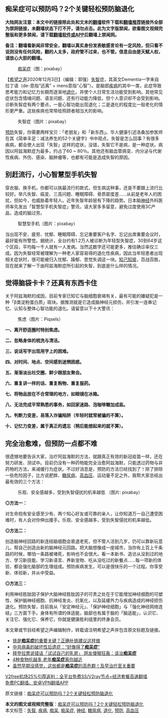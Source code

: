  <h2>痴呆症可以预防吗？2个关键轻松预防脑退化</h2> <p class="notice"><b>大陆网友注意：本文中的链接除此处和文末的<a href="https://github.com/bannedbook/fanqiang" >翻墙</a>软件下载和<a href="https://github.com/killgcd/justmysocks/blob/master/README.md">翻墙推荐</a>链接外全部为禁网链接，未翻墙状态下打不开，请勿点击。此为文字版禁闻，欲看图文视频完整版和更多禁闻，请下载<a href="https://github.com/bannedbook/fanqiang">翻墙软件或APP</a>后翻墙上禁闻网。</p><p>备注：翻墙看新闻非常安全，翻墙以真实身份发表敏感言论有一定风险，但只看不说则没有任何风险，翻的人太多，政府管不过来，也不管。信息自由是天赋人权，请放心大胆的翻墙。</b></p>  <div class="entry"> <figure><figcaption><a href="https://www.bannedbook.org/bnews/tag/%E7%97%B4%E5%91%86%E7%97%87/" class="st_tag internal_tag" rel="tag" title="标签 痴呆症 下的日志">痴呆症</a>（图：pixabay）</figcaption></figure> <p>【<span class='wp_keywordlink_affiliate'><a href="https://www.soundofhope.org" title="希望之声" target="_blank">希望之声</a></span>2020年12月3日】（编辑：郭强）<a href="https://www.bannedbook.org/bnews/tag/%E5%A4%B1%E6%99%BA/" class="st_tag internal_tag" rel="tag" title="标签 失智 下的日志">失智</a>症，其英文Dementia一字来自拉丁语（de-意指“远离” + mens意指“心智”）。是脑部<a href="https://www.bannedbook.org/bnews/tag/%e7%96%be%e7%97%85/" class="st_tag internal_tag" rel="tag" title="标签 疾病 下的日志">疾病</a>的其中一类，此症导致思考能力和记忆力长期而逐渐地<a href="https://www.bannedbook.org/bnews/tag/%E9%80%80%E5%8C%96/" class="st_tag internal_tag" rel="tag" title="标签 退化 下的日志">退化</a>，并使个人日常生活功能受到影响。其他常见症状包含情绪问题、语言问题、还有行动能力降低，但个人意识却不会受到影响。诊断失智症有两个要点，一是心智功能出现退化；二是退化的程度比一般老化的情形更严重。这些疾病也常带给照顾者相当大的影响。</p> <figure><figcaption>失智症（图片：pixabay）</figcaption></figure> <p><a href="https://www.bannedbook.org/bnews/tag/%E9%A2%84%E9%98%B2/" class="st_tag internal_tag" rel="tag" title="标签 预防 下的日志">预防</a>失智，你需要两样宝贝：「老朋友」和「新东西」。华人健康引述洛桑加参医师在其《简单丰足：减法养生的52个关键字》书中观点，失智是怎么回事？有很多疾病，都会使人出现「失智」这样的症状，没错，失智它不是病，是一种症状。病因以阿兹海默症为最多，约占了60 ~ 80％。其他还有脑血管病变、内分泌与代谢性疾病、外伤、感染、脑肿瘤等，也都有可能是造成失智的原因。</p> <h2>别赶流行，小心智慧型手机失智</h2> <p>穿衣服、换手机，你都可以挑最流行的款式，但生病这种事，还是不要跟上流行比较好。举凡失智、癌变、三高问题、睡眠障碍、骨质密度差……从前是老年人的困扰，但如今，也威胁着年轻人。近年失智年龄层有下降的趋势。日本脑<a href="https://www.bannedbook.org/bnews/tag/%E7%A5%9E%E7%BB%8F/" class="st_tag internal_tag" rel="tag" title="标签 神经 下的日志">神经</a>外科医师率先发出「智慧型手机失智症」警讯，请大家多多留意，避免过度使用3C产品，造成的脑过劳。</p> <figure><figcaption>智慧型手机（图片：pixabay）</figcaption></figure> <p>当出现不安、疲劳、忧郁、睡眠障碍、忘记重要客户名字、忘记出席重要会议时，最好能有所警觉。据统计，全台约有1.2万人被诊断为年轻型失智症，30到64岁这个区段，平均每一千人就有一人发病。当然这数字还可能更多，推估确诊率仅三成。因为失智经常被理解为一种老人家容易得的退化性疾病，因此当年轻患者出现相关症状时，很可能被归入忧郁、躁郁、思觉失调这一块。<span class='wp_keywordlink'><a href="https://www.bannedbook.org/forum2/topic1085.html" title="行政院大陸委員會 知己知彼-您所忽略的大陸風險" target="_blank">知己知彼</a></span>，百战百胜，现在就来了解一下由阿兹海默症所引起的失智，到底是什么样的情况。</p> <h2>觉得脑袋卡卡？还真有东西卡住</h2> <p>关于阿兹海默的成因，目前专家已知它与脑细胞衰竭有关，最有可能的嫌疑犯是一种「β类淀粉蛋白质」斑块。据推测就是它造成脑神经元损伤，并引发一连串记忆、认知与整体心智功能的退化。请留意以下十大警讯：</p> <figure><figcaption>焦虑（图片：Piqsels）</figcaption></figure> <p><strong>一、离开舒适圈时特别焦虑。</strong></p>  <p><strong>二、忽略身体的梳洗与清洁。</strong></p> <p><strong>三、说话写字出现用字上的困难。</strong></p> <p><strong>四、对时间、地点、空间感到迷惘困惑。</strong></p> <p><strong>五、渐渐淡出社交圈、鲜少跟朋友聚会。</strong></p> <p><strong>六、重复讲一样的话、重复购物、重复服药。</strong></p> <p><strong>七、将物品放在不合常理的地方，如眼镜在冰箱。</strong></p>  <p><strong>八、无法完成平常熟悉的事务，如回家迷路、泡咖啡糖加成盐。</strong></p> <p><strong>九、判断力变差，易落入诈骗陷阱（年轻时就常被骗的不算）。</strong></p> <p><strong>十、记忆力变差，属于真正的遗忘（稍后能想起来的就不算）。</strong></p> <h2>完全治愈难，但预防一点都不难</h2> <p>很遗憾地要告诉大家，治疗阿兹海默的方法，就跟真正有效的新冠疫苗一样，还在努力研发、测试中。目前仍没有一种药物能完全治愈阿兹海默，只能透过药物与非药物的方法，来减缓行为症状。不过好消息是，预防的方法已经找到了！除了排除一些危险因子，比方说肥胖、<a href="https://www.bannedbook.org/bnews/tag/%e7%b3%96%e5%b0%bf%e7%97%85/" class="st_tag internal_tag" rel="tag" title="标签 糖尿病 下的日志">糖尿病</a>、<a href="https://www.bannedbook.org/bnews/tag/%e9%ab%98%e8%a1%80%e5%8e%8b/" class="st_tag internal_tag" rel="tag" title="标签 高血压 下的日志">高血压</a>、运动量不足之外，我帮大家总结出最有效的三个方法：</p> <figure><figcaption>乐观、安全感越多，受到失智侵扰的机率越低 （图片: pixabay）</figcaption></figure> <p><strong>◎方法一：</strong></p> <p>对生命抱有安全感至少有、两个知心好友或可靠的亲人，让你知道万一自己遭受困难时，有人会对你伸出援手。乐观、安全感越多，受到失智侵扰的机率越低。</p>  <p><strong>◎方法二：</strong></p> <p>创造脑神经回路的新连结脑细胞会衰退老死，但不管人活到几岁，仍可以靠新玩意儿，帮自己创造出新的脑神经元回路。把大脑想像成一座城市，当你有上百上千条路的时候，哪怕一条路被堵死，影响也不会很大。看一本新书、造访从没到过的地方、学习新技能、学习新语言、养新宠物、吃从没吃过的新餐点……每一项新的体验，都会强化脑部的生理组成。预防疾病发生，可以是很快乐的一个过程。你享受新、体验新，并从中受益。</p> <p><strong>◎方法三：</strong></p> <p>利用神经胜肽因子保护大脑神经胜肽因子的可贵之处在于它能增加神经细胞的可塑性、保护脑神经细胞、抗神经发炎、抗氧化，以及延缓外力与疾病造成的神经损伤退化。预防失智，目前我从「安定神经元」、「保护神经细胞」与「强化神经网络连结」三方面下手。身体有所谓的体适能，脑部也有属于脑的「脑适能」，认识它、关注它、强化它、保养它，你就是健康胜利组里的终身会员。</p> <p>本文章或节目经希望之声编辑制作，转载请注明希望之声并包含原文标题及链接。</p> <ul class='op-related-articles' title='相关阅读'> <li><a href='https://www.bannedbook.org/bnews/comments/20201024/1419496.html' target='_blank'>铁是<b>痴呆症</b>的重要关键？正确补铁建议这样做</a></li> <li><a href='https://www.bannedbook.org/bnews/cnnews/20201017/1415278.html' target='_blank'>中共病毒的破坏性后遗症：“好像得了<b>痴呆症</b>”</a></li> <li><a href='https://www.bannedbook.org/bnews/topimagenews/20201013/1412639.html' target='_blank'>拜登拉票说错话「试试自己的乳房」 网友傻眼狂轰：该治<b>痴呆症</b></a></li> <li><a href='https://www.bannedbook.org/bnews/lifebaike/20200930/1405813.html' target='_blank'>4种食物吃越多 老年<b>痴呆症</b>离你越近</a></li> <li><a href='https://www.bannedbook.org/bnews/comments/20200919/1399375.html' target='_blank'>虽然早期没感觉，这些都是<b>痴呆症</b>的高危群！及早治疗至关重要</a></li> </ul> <p class="texttj"> <a href="https://www.bannedbook.org/forum23/topic22702.html" target="_blank">V2free机场25%引荐返利：全平台免费SS/V2ray节点+经济套餐高速翻墙</a><br/> <a href="https://github.com/bannedbook/fanqiang/wiki/%E7%A6%81%E9%97%BB%E7%BD%91%E5%AE%89%E5%8D%93%E7%BF%BB%E5%A2%99%E6%96%B0%E9%97%BBAPP" target="_blank">免费PC翻墙、安卓VPN翻墙APP</a></p><p>原文链接：<a class="src_link"  href="https://www.soundofhope.org/post/449311" target="_blank">痴呆症可以预防吗？2个关键轻松预防脑退化</a></p> <a name='sharetosocial'></a>       <div><b>本文的图文或视频完整版</b>：<a href='https://www.bannedbook.org/bnews/comments/20201203/1441503.html'>痴呆症可以预防吗？2个关键轻松预防脑退化</a></div>  </div><!--END ENTRY--> <div class="postfooter"> <div>本文标签：<a href="https://www.bannedbook.org/bnews/tag/%E5%A4%B1%E6%99%BA/" rel="tag">失智</a>, <a href="https://www.bannedbook.org/bnews/tag/%e7%96%be%e7%97%85/" rel="tag">疾病</a>, <a href="https://www.bannedbook.org/bnews/tag/%E7%97%B4%E5%91%86/" rel="tag">痴呆</a>, <a href="https://www.bannedbook.org/bnews/tag/%E7%97%B4%E5%91%86%E7%97%87/" rel="tag">痴呆症</a>, <a href="https://www.bannedbook.org/bnews/tag/%E7%A5%9E%E7%BB%8F/" rel="tag">神经</a>, <a href="https://www.bannedbook.org/bnews/tag/%e7%b3%96%e5%b0%bf%e7%97%85/" rel="tag">糖尿病</a>, <a href="https://www.bannedbook.org/bnews/tag/%E9%80%80%E5%8C%96/" rel="tag">退化</a>, <a href="https://www.bannedbook.org/bnews/tag/%E9%A2%84%E9%98%B2/" rel="tag">预防</a>, <a href="https://www.bannedbook.org/bnews/tag/%e9%ab%98%e8%a1%80%e5%8e%8b/" rel="tag">高血压</a></div>  </div><!--END POSTFOOTER--> 